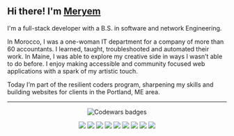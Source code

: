 ## Hi there! I'm <a href="https://l-meryem.github.io/"  target="_blank">Meryem</a>
<p>I'm a full-stack developer with a B.S. in software and network Engineering.</p>
<p>In Morocco, I was a one-woman IT department for a company of more than 60 accountants. I learned, taught, troubleshooted and automated their work. In Maine, I was able to explore my creative side in ways I wasn’t able to do before. I enjoy making accessible and community focused web applications with a spark of my artistic touch.</p> 

<p>Today I’m part of the resilient coders program, sharpening my skills and building websites for clients in the Portland, ME area.</p>


---

<div align="center">
  
  ![Codewars badges](https://www.codewars.com/users/L-Meryem/badges/small)
  
</div>

<div align="center">
  <img src="https://img.shields.io/badge/JavaScript-F7DF1E?style=for-the-badge&logo=javascript&logoColor=black" />
  <img src="https://img.shields.io/badge/TypeScript-3178C6?style=for-the-badge&logo=typescript&logoColor=white" />
  <img src="https://img.shields.io/badge/React-20232A?style=for-the-badge&logo=react&logoColor=61DAFB" />
  <img src="https://img.shields.io/badge/React_Native-20232A?style=for-the-badge&logo=react&logoColor=61DAFB" />
  <img src="https://img.shields.io/badge/Node.js-339933?style=for-the-badge&logo=nodedotjs&logoColor=white" />
  <img src="https://img.shields.io/badge/PostgreSQL-4169E1?style=for-the-badge&logo=postgresql&logoColor=white" />
  <img src="https://img.shields.io/badge/MongoDB-47A248?style=for-the-badge&logo=mongodb&logoColor=white" />
  <img src="https://img.shields.io/badge/Git-F05032?style=for-the-badge&logo=git&logoColor=white" />
    <img src="https://img.shields.io/badge/MCSA-Web%20Applications-0078D4?style=for-the-badge&labelColor=282C34&color=0078D4"/>
</br>


<!--
<div align="left">
[![Portfolio](https://img.shields.io/badge/Portfolio-dcbfff?style=for-the-badge&logo=none&labelColor=dcbfff&color=dcbfff)](https://your-portfolio.com)
[![LinkedIn](https://img.shields.io/badge/LinkedIn-aee1f9?style=for-the-badge&logo=linkedin&logoColor=0A66C2&labelColor=aee1f9)](https://linkedin.com/in/lmeryem)
[![Twitter](https://img.shields.io/badge/Twitter-ffe4e1?style=for-the-badge&logo=twitter&logoColor=1DA1F2&labelColor=ffe4e1)](https://twitter.com/@_LMeryem)
</div>
-->

